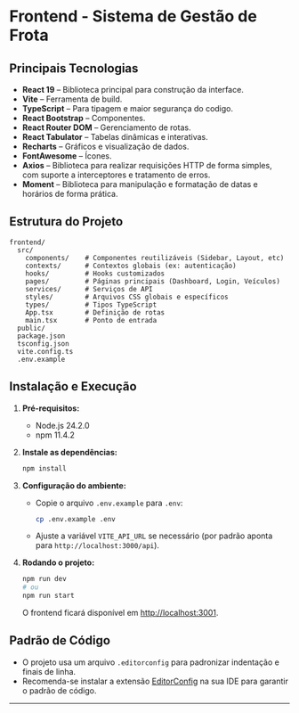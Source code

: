 # Frontend - Sistema de Gestão de Frota

## Principais Tecnologias

- **React 19** – Biblioteca principal para construção da interface.
- **Vite** – Ferramenta de build.
- **TypeScript** – Para tipagem e maior segurança do codigo.
- **React Bootstrap** – Componentes.
- **React Router DOM** – Gerenciamento de rotas.
- **React Tabulator** – Tabelas dinâmicas e interativas.
- **Recharts** – Gráficos e visualização de dados.
- **FontAwesome** – Ícones.
- **Axios** – Biblioteca para realizar requisições HTTP de forma simples, com suporte a interceptores e tratamento de erros.
- **Moment** – Biblioteca para manipulação e formatação de datas e horários de forma prática.

## Estrutura do Projeto

```
frontend/
  src/
    components/    # Componentes reutilizáveis (Sidebar, Layout, etc)
    contexts/      # Contextos globais (ex: autenticação)
    hooks/         # Hooks customizados
    pages/         # Páginas principais (Dashboard, Login, Veículos)
    services/      # Serviços de API
    styles/        # Arquivos CSS globais e específicos
    types/         # Tipos TypeScript
    App.tsx        # Definição de rotas
    main.tsx       # Ponto de entrada
  public/
  package.json
  tsconfig.json
  vite.config.ts
  .env.example
```

## Instalação e Execução

1. **Pré-requisitos:**  
   - Node.js 24.2.0
   - npm 11.4.2

2. **Instale as dependências:**
   ```sh
   npm install
   ```

3. **Configuração do ambiente:**
   - Copie o arquivo `.env.example` para `.env`:
     ```sh
     cp .env.example .env
     ```
   - Ajuste a variável `VITE_API_URL` se necessário (por padrão aponta para `http://localhost:3000/api`).

4. **Rodando o projeto:**
   ```sh
   npm run dev
   # ou
   npm run start
   ```
   O frontend ficará disponível em [http://localhost:3001](http://localhost:3001).

## Padrão de Código

- O projeto usa um arquivo `.editorconfig` para padronizar indentação e finais de linha.
- Recomenda-se instalar a extensão [EditorConfig](https://editorconfig.org/#download) na sua IDE para garantir o padrão de código.

---